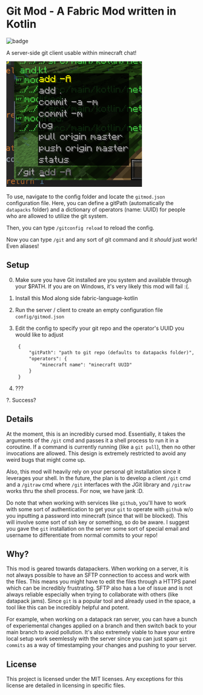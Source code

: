 # Git Mod - A Fabric Mod written in Kotlin
![badge](https://minecraft.curseforge.com/projects/fabric-language-kotlin)

A server-side git client usable within minecraft chat!

![example](imgs/example.png)

To use, navigate to the config folder and locate the `gitmod.json` configuration file. Here, you can define a gitPath (automatically the `datapacks` folder) and a dictionary of operators (name: UUID) for people who are allowed to utilize the git system. 

Then, you can type `/gitconfig reload` to reload the config.

Now you can type `/git` and any sort of git command and it *should* just work!
Even aliases!

## Setup

0. Make sure you have Git installed are you system and available through your $PATH. If you are on Windows, it's very likely this mod will fail :(.

1. Install this Mod along side fabric-language-kotlin

2. Run the server / client to create an empty configuration file `config/gitmod.json`

3. Edit the config to specify your git repo and the operator's UUID you would like to adjust

		{
			"gitPath": "path to git repo (defaults to datapacks folder)",
			"operators": {
				"minecraft name": "minecraft UUID"
			}
		}

4. ???

?. Success?


## Details

At the moment, this is an incredibly cursed mod. Essentially, it takes the arguments of the `/git` cmd and passes it a shell process to run it in a coroutine. If a command is currently running (like a `git pull`), then no other invocations are allowed. This design is extremely restricted to avoid any weird bugs that might come up.

Also, this mod will heavily rely on your personal git installation since it leverages your shell. In the future, the plan is to develop a client `/git` cmd and a `/gitraw` cmd where `/git` interfaces with the JGit library and `/gitraw` works thru the shell process. For now, we have jank :D.

Do note that when working with services like `github`, you'll have to work with some sort of authentication to get your `git` to operate with `github` w/o you inputting a password into minecraft (since that will be blocked). This will involve some sort of ssh key or something, so do be aware. I suggest you gave the `git` installation on the server some sort of special email and username to differentiate from normal commits to your repo!

## Why?

This mod is geared towards datapackers. When working on a server, it is not always possible to have an SFTP connection to access and work with the files. This means you might have to edit the files through a HTTPS panel which can be incredibly frustrating. SFTP also has a lue of issue and is not always reliable especially when trying to collaborate with others (like datapack jams). Since `git` is a popular tool and already used in the space, a tool like this can be incredibly helpful and potent.

For example, when working on a datapack ran server, you can have a bunch of experiemental changes applied on a branch and then switch back to your main branch to avoid pollution. It's also extremely viable to have your entire local setup work seemlessly with the server since you can just spam `git commits` as a way of timestamping your changes and pushing to your server.

## License

This project is licensed under the MIT licenses. Any exceptions for this license are detailed in licensing in specific files.
